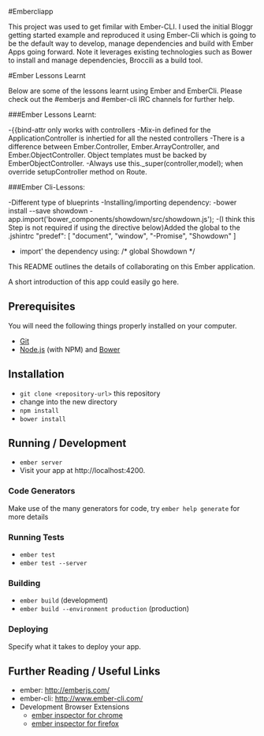 #Embercliapp

This project was used to get fimilar with Ember-CLI. I used the initial Bloggr getting started example and reproduced it using Ember-Cli which is going to be the default way to develop, manage dependencies and build with Ember Apps going forward. Note it leverages existing technologies such as Bower to install and manage dependencies, Broccili as a build tool. 

#Ember Lessons Learnt

Below are some of the lessons learnt using Ember and EmberCli. Please check out the #emberjs and #ember-cli IRC channels for further help.


###Ember Lessons Learnt:

-{{bind-attr only works with controllers
-Mix-in defined for the ApplicationController is inhertied for all the nested controllers
-There is a difference between Ember.Controller, Ember.ArrayController, and Ember.ObjectController. Object templates must be backed by EmberObjectController.
-Always use  this._super(controller,model); when override setupController method on Route.



###Ember Cli-Lessons:

-Different type of blueprints
-Installing/importing dependency: 
  -bower install --save showdown
  -app.import('bower_components/showdown/src/showdown.js');
  -(I think this Step is not required if using the directive below)Added the global to the .jshintrc "predef": [
    "document",
    "window",
    "-Promise",
    "Showdown"
  ]
  - import' the dependency using: /* global Showdown */


This README outlines the details of collaborating on this Ember application.

A short introduction of this app could easily go here.

## Prerequisites

You will need the following things properly installed on your computer.

* [Git](http://git-scm.com/)
* [Node.js](http://nodejs.org/) (with NPM) and [Bower](http://bower.io/)

## Installation

* `git clone <repository-url>` this repository
* change into the new directory
* `npm install`
* `bower install`

## Running / Development

* `ember server`
* Visit your app at http://localhost:4200.

### Code Generators

Make use of the many generators for code, try `ember help generate` for more details

### Running Tests

* `ember test`
* `ember test --server`

### Building

* `ember build` (development)
* `ember build --environment production` (production)

### Deploying

Specify what it takes to deploy your app.

## Further Reading / Useful Links

* ember: http://emberjs.com/
* ember-cli: http://www.ember-cli.com/
* Development Browser Extensions
  * [ember inspector for chrome](https://chrome.google.com/webstore/detail/ember-inspector/bmdblncegkenkacieihfhpjfppoconhi)
  * [ember inspector for firefox](https://addons.mozilla.org/en-US/firefox/addon/ember-inspector/)

